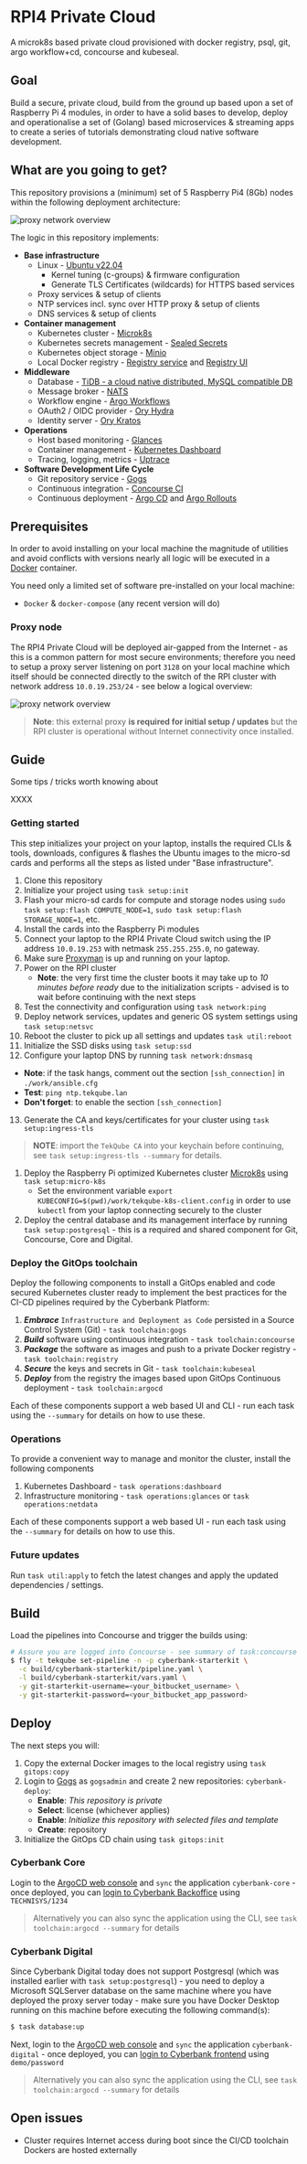# RPI4 Private Cloud

A microk8s based private cloud provisioned with docker registry, psql, git, argo workflow+cd, concourse and kubeseal.

## Goal

Build a secure, private cloud, build from the ground up based upon a set of Raspberry Pi 4 modules, in order to have a solid bases to develop, deploy and operationalise a set of (Golang) based microservices & streaming apps to create a series of tutorials demonstrating cloud native software development.

## What are you going to get?

This repository provisions a (minimum) set of 5 Raspberry Pi4 (8Gb) nodes within the following deployment architecture:

![proxy network overview](./media/rpi-cluster-overview.png)

The logic in this repository implements:

* **Base infrastructure**
  * Linux - [Ubuntu v22.04](https://releases.ubuntu.com/22.04/)
    * Kernel tuning (c-groups) & firmware configuration
    * Generate TLS Certificates (wildcards) for HTTPS based services
  * Proxy services & setup of clients
  * NTP services incl. sync over HTTP proxy & setup of clients 
  * DNS services & setup of clients
* **Container management**
  * Kubernetes cluster - [Microk8s](https://microk8s.io/)
  * Kubernetes secrets management - [Sealed Secrets](https://github.com/bitnami-labs/sealed-secrets)
  * Kubernetes object storage - [Minio](https://min.io/)
  * Local Docker registry - [Registry service](https://hub.docker.com/_/registry) and [Registry UI](https://hub.docker.com/r/joxit/docker-registry-ui)
* **Middleware**
  * Database - [TiDB - a cloud native distributed, MySQL compatible DB](https://www.postgresql.org/)
  * Message broker - [NATS](https://nats.io/) 
  * Workflow engine - [Argo Workflows](https://argoproj.github.io/workflows/)
  * OAuth2 / OIDC provider - [Ory Hydra](https://www.ory.sh/federated-identity-management/)
  * Identity server - [Ory Kratos](https://www.ory.sh/identity-authentication/)
* **Operations**
  * Host based monitoring - [Glances](https://nicolargo.github.io/glances/)
  * Container management - [Kubernetes Dashboard](https://github.com/kubernetes/dashboard) 
  * Tracing, logging, metrics - [Uptrace](https://uptrace.dev/)
* **Software Development Life Cycle**
  * Git repository service - [Gogs](https://gogs.io/)
  * Continuous integration - [Concourse CI](https://concourse-ci.org/)
  * Continuous deployment - [Argo CD](https://argoproj.github.io/cd/) and [Argo Rollouts](https://argoproj.github.io/rollouts/)

## Prerequisites

In order to avoid installing on your local machine the magnitude of utilities and avoid conflicts with versions nearly all logic will be executed in a [Docker](./Dockerfile) container.

You need only a limited set of software pre-installed on your local machine: 

* `Docker` & `docker-compose` (any recent version will do)

### Proxy node

The RPI4 Private Cloud will be deployed air-gapped from the Internet - as this is a common pattern for most secure environments; therefore you need to setup a proxy server listening on port `3128` on your local machine which itself should be connected directly to the switch of the RPI cluster with network address `10.0.19.253/24` - see below a logical overview:

![proxy network overview](./media/proxy-network.png)

> **Note**: this external proxy **is required for initial setup / updates** but the RPI cluster is operational without Internet connectivity once installed.

## Guide

Some tips / tricks worth knowing about 

XXXX

### Getting started

This step initializes your project on your laptop, installs the required CLIs & tools, downloads, configures & flashes the Ubuntu images to the micro-sd cards and performs all the steps as listed under "Base infrastructure". 

1. Clone this repository
2. Initialize your project using `task setup:init`
3. Flash your micro-sd cards for compute and storage nodes using `sudo task setup:flash COMPUTE_NODE=1`, `sudo task setup:flash STORAGE_NODE=1`, etc.
4. Install the cards into the Raspberry Pi modules
5. Connect your laptop to the RPI4 Private Cloud switch using the IP address `10.0.19.253` with netmask `255.255.255.0`, no gateway. 
6. Make sure [Proxyman](https://proxyman.io/) is up and running on your laptop.
7. Power on the RPI cluster 
   * **Note**: the very first time the cluster boots it may take up to *10 minutes before ready* due to the initialization scripts - advised is to wait before continuing with the next steps
8. Test the connectivity and configuration using `task network:ping`
9. Deploy network services, updates and generic OS system settings using `task setup:netsvc`
10. Reboot the cluster to pick up all settings and updates `task util:reboot`
11. Initialize the SSD disks using `task setup:ssd`
12. Configure your laptop DNS by running `task network:dnsmasq`
   * **Note**: if the task hangs, comment out the section `[ssh_connection]` in `./work/ansible.cfg`
   * **Test**: `ping ntp.tekqube.lan`
   * **Don't forget**: to enable the section `[ssh_connection]`
13. Generate the CA and keys/certificates for your cluster using `task setup:ingress-tls`

> **NOTE**: import the `TekQube CA` into your keychain before continuing, see  `task setup:ingress-tls --summary` for details.

1.   Deploy the Raspberry Pi optimized Kubernetes cluster [Microk8s](https://microk8s.io/) using `task setup:micro-k8s`
     * Set the environment variable `export KUBECONFIG=$(pwd)/work/tekqube-k8s-client.config`  in order to use `kubectl` from your laptop connecting securely to the cluster
2.   Deploy the central database and its management interface by running `task setup:postgresql` - this is a required and shared component for Git, Concourse, Core and Digital.

### Deploy the GitOps toolchain

Deploy the following components to install a GitOps enabled and code secured Kubernetes cluster ready to implement the best practices for the CI-CD pipelines required by the Cyberbank Platform:

1.  ***Embrace*** `Infrastructure and Deployment as Code` persisted in a Source Control System (Git) - `task toolchain:gogs` 
2.  ***Build*** software using continuous integration - `task toolchain:concourse` 
3.  ***Package*** the software as images and push to a private Docker registry - `task toolchain:registry`
4.  ***Secure*** the keys and secrets in Git - `task toolchain:kubeseal` 
5.  ***Deploy*** from the registry the images based upon GitOps Continuous deployment - `task toolchain:argocd`
  
Each of these components support a web based UI and CLI - run each task using the `--summary` for details on how to use these.

### Operations

To provide a convenient way to manage and monitor the cluster, install the following components

1.  Kubernetes Dashboard - `task operations:dashboard`
2.  Infrastructure monitoring - `task operations:glances` or `task operations:netdata`

Each of these components support a web based UI - run each task using the `--summary` for details on how to use this.
### Future updates

Run `task util:apply` to fetch the latest changes and apply the updated dependencies / settings.

## Build

Load the pipelines into Concourse and trigger the builds using:

~~~bash
# Assure you are logged into Concourse - see summary of task:concourse
$ fly -t tekqube set-pipeline -n -p cyberbank-starterkit \
  -c build/cyberbank-starterkit/pipeline.yaml \
  -l build/cyberbank-starterkit/vars.yaml \
  -y git-starterkit-username=<your_bitbucket_username> \
  -y git-starterkit-password=<your_bitbucket_app_password>
~~~

## Deploy

The next steps you will:

1. Copy the external Docker images to the local registry using `task gitops:copy`
2. Login to [Gogs](https://gogs.dashboard.tekqube.lan/) as `gogsadmin` and create 2 new repositories: `cyberbank-deploy`:
   * **Enable**: *This repository is private*
   * **Select**: license (whichever applies)
   * **Enable**: *Initialize this repository with selected files and template*
   * **Create**: repository 
3. Initialize the GitOps CD chain using `task gitops:init`

### Cyberbank Core

Login to the [ArgoCD web console](https://argocd.dashboard.tekqube.lan) and `sync` the application `cyberbank-core` - once deployed, you can [login to Cyberbank Backoffice](https://backoffice.core.tekqube.lan/CoreBackofficeFS/sso) using `TECHNISYS/1234`

> Alternatively you can also sync the application using the CLI, see `task toolchain:argocd --summary` for details

### Cyberbank Digital

Since Cyberbank Digital today does not support Postgresql (which was installed earlier with `task setup:postgresql`) - you need to deploy a Microsoft SQLServer database on the same machine where you have deployed the proxy server today - make sure you have Docker Desktop running on this machine before executing the following command(s):

~~~bash
$ task database:up
~~~

Next, login to the [ArgoCD web console](https://argocd.dashboard.tekqube.lan) and `sync` the application `cyberbank-digital` - once deployed, you can [login to Cyberbank frontend](https://web.digital.tekqube.lan/) using `demo/password`

> Alternatively you can also sync the application using the CLI, see `task toolchain:argocd --summary` for details
## Open issues

* Cluster requires Internet access during boot since the CI/CD toolchain Dockers are hosted externally
